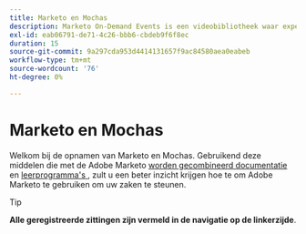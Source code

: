```yaml
---
title: Marketo en Mochas
description: Marketo On-Demand Events is een videobibliotheek waar experts en collega's hun gedachten en ideeën hebben gedeeld over hoe u Adobe Marketo het beste kunt gebruiken.
exl-id: eab06791-de71-4c26-bbb6-cbdeb9f6f8ec
duration: 15
source-git-commit: 9a297cda953d4414131657f9ac84580aea0eabeb
workflow-type: tm+mt
source-wordcount: '76'
ht-degree: 0%

---
```


# Marketo en Mochas

Welkom bij de opnamen van Marketo en Mochas. Gebruikend deze middelen die met de Adobe Marketo [ worden gecombineerd documentatie ](https://experienceleague.adobe.com/docs/marketo-engage.html) en [ leerprogramma&#39;s ](https://experienceleague.adobe.com/docs/marketo-learn/tutorials/overview.html), zult u een beter inzicht krijgen hoe te om Adobe Marketo te gebruiken om uw zaken te steunen.

>[!TIP]
>
>**Alle geregistreerde zittingen zijn vermeld in de navigatie op de linkerzijde**.
